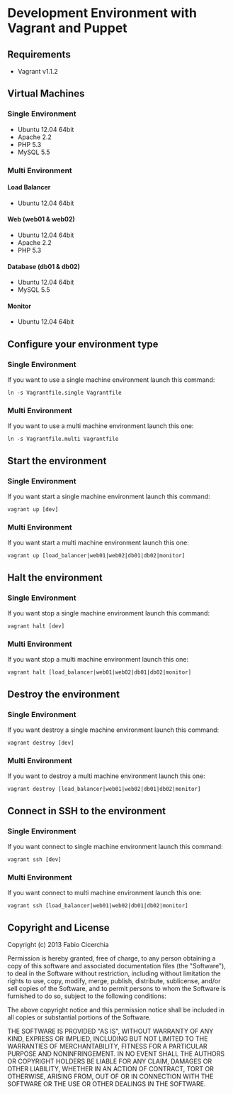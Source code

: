 Development Environment with Vagrant and Puppet
===============================================

Requirements
------------

 * Vagrant v1.1.2

Virtual Machines
----------------
### Single Environment

 * Ubuntu 12.04 64bit
 * Apache 2.2
 * PHP 5.3
 * MySQL 5.5

### Multi Environment
#### Load Balancer

 * Ubuntu 12.04 64bit

#### Web (web01 & web02)

 * Ubuntu 12.04 64bit
 * Apache 2.2
 * PHP 5.3

#### Database (db01 & db02)

 * Ubuntu 12.04 64bit
 * MySQL 5.5

#### Monitor

 * Ubuntu 12.04 64bit

Configure your environment type
-------------------------------
### Single Environment
If you want to use a single machine environment launch this command:

    ln -s Vagrantfile.single Vagrantfile

### Multi Environment
If you want to use a multi machine environment launch this one:

    ln -s Vagrantfile.multi Vagrantfile

Start the environment
---------------------
### Single Environment
If you want start a single machine environment launch this command:

    vagrant up [dev]

### Multi Environment
If you want start a multi machine environment launch this one:

    vagrant up [load_balancer|web01|web02|db01|db02|monitor]

Halt the environment
--------------------
### Single Environment
If you want stop a single machine environment launch this command:

    vagrant halt [dev]

### Multi Environment
If you want stop a multi machine environment launch this one:

    vagrant halt [load_balancer|web01|web02|db01|db02|monitor]

Destroy the environment
-----------------------
### Single Environment
If you want destroy a single machine environment launch this command:

    vagrant destroy [dev]

### Multi Environment
If you want to destroy a multi machine environment launch this one:

    vagrant destroy [load_balancer|web01|web02|db01|db02|monitor]

Connect in SSH to the environment
---------------------------------
### Single Environment
If you want connect to single machine environment launch this command:

    vagrant ssh [dev]

### Multi Environment
If you want connect to multi machine environment launch this one:

    vagrant ssh [load_balancer|web01|web02|db01|db02|monitor]

Copyright and License
---------------------
Copyright (c) 2013 Fabio Cicerchia

Permission is hereby granted, free of charge, to any person obtaining a copy of this software and associated documentation files (the "Software"), to deal in the Software without restriction, including without limitation the rights to use, copy, modify, merge, publish, distribute, sublicense, and/or sell copies of the Software, and to permit persons to whom the Software is furnished to do so, subject to the following conditions:

The above copyright notice and this permission notice shall be included in all copies or substantial portions of the Software.

THE SOFTWARE IS PROVIDED "AS IS", WITHOUT WARRANTY OF ANY KIND, EXPRESS OR IMPLIED, INCLUDING BUT NOT LIMITED TO THE WARRANTIES OF MERCHANTABILITY, FITNESS FOR A PARTICULAR PURPOSE AND NONINFRINGEMENT. IN NO EVENT SHALL THE AUTHORS OR COPYRIGHT HOLDERS BE LIABLE FOR ANY CLAIM, DAMAGES OR OTHER LIABILITY, WHETHER IN AN ACTION OF CONTRACT, TORT OR OTHERWISE, ARISING FROM, OUT OF OR IN CONNECTION WITH THE SOFTWARE OR THE USE OR OTHER DEALINGS IN THE SOFTWARE.

